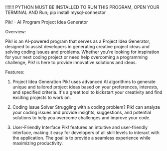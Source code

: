 !!!!!!! PYTHON MUST BE INSTALLED TO RUN THIS PROGRAM,
OPEN YOUR TERMINAL AND Run;
pip install mysql-connector


Pik! - AI Program Project Idea Generator

Overview:

Pik! is an AI-powered program that serves as a Project Idea Generator,
designed to assist developers in generating creative project ideas and solving coding issues and problems.
Whether you're looking for inspiration for your next coding project or need help overcoming a programming challenge, Pik! is here to provide innovative solutions and ideas.

Features:

1. Project Idea Generation
Pik! uses advanced AI algorithms to generate unique and tailored project ideas based on your preferences, interests, and specified criteria.
It's a great tool to kickstart your creativity and find exciting projects to work on.

2. Coding Issue Solver
Struggling with a coding problem? Pik! can analyze your coding issues and provide insights, suggestions, and potential solutions to help you overcome challenges and improve your code.

3. User-Friendly Interface
Pik! features an intuitive and user-friendly interface, making it easy for developers of all skill levels to interact with the application. 
The goal is to provide a seamless experience while maximizing productivity.
